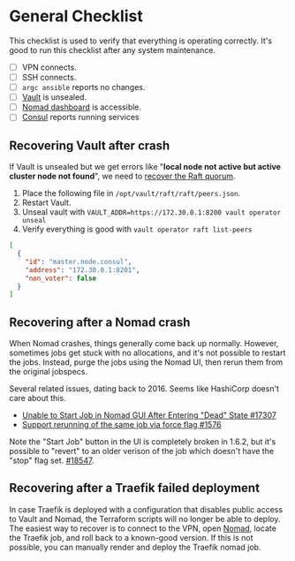 # General Checklist

This checklist is used to verify that everything is operating correctly. It's good to run this checklist after any system maintenance.

- [ ] VPN connects.
- [ ] SSH connects.
- [ ] `argc ansible` reports no changes.
- [ ] [Vault](https://vault.service.consul:8200/ui/) is unsealed.
- [ ] [Nomad dashboard](https://nomad.service.consul:4646) is accessible.
- [ ] [Consul](https://consul.service.consul:8501/ui/nbg1/services) reports running services

## Recovering Vault after crash

If Vault is unsealed but we get errors like "**local node not active but active cluster node not found**", we need to [recover the Raft quorum](https://developer.hashicorp.com/vault/tutorials/raft/raft-lost-quorum).

1. Place the following file in `/opt/vault/raft/raft/peers.json`.
2. Restart Vault.
3. Unseal vault with `VAULT_ADDR=https://172.30.0.1:8200 vault operator unseal`
4. Verify everything is good with `vault operator raft list-peers`

```json
[
  {
    "id": "master.node.consul",
    "address": "172.30.0.1:8201",
    "non_voter": false
  }
]
```

## Recovering after a Nomad crash

When Nomad crashes, things generally come back up normally. However, sometimes jobs get stuck with no allocations, and it's not possible to restart the jobs. Instead, purge the jobs using the Nomad UI, then rerun them from the original jobspecs.

Several related issues, dating back to 2016. Seems like HashiCorp doesn't care about this.

- [Unable to Start Job in Nomad GUI After Entering "Dead" State #17307](https://github.com/hashicorp/nomad/issues/17307)
- [Support rerunning of the same job via force flag #1576](https://github.com/hashicorp/nomad/issues/1576)

Note the "Start Job" button in the UI is completely broken in 1.6.2, but it's possible to "revert" to an older verison of the job which doesn't have the "stop" flag set. [#18547](https://github.com/hashicorp/nomad/issues/18547).

## Recovering after a Traefik failed deployment

In case Traefik is deployed with a configuration that disables public access to Vault and Nomad, the Terraform scripts will no longer be able to deploy. The easiest way to recover is to connect to the VPN, open [Nomad](https://nomad.service.consul:4646/), locate the Traefik job, and roll back to a known-good version. If this is not possible, you can manually render and deploy the Traefik nomad job.
